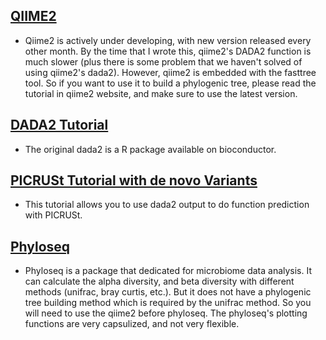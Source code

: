 ## [QIIME2](docs.qiime2.org/)

+ Qiime2 is actively under developing, with new version released every other month. By the time that I wrote this, qiime2's DADA2 function is much slower (plus there is some problem that we haven't solved of using qiime2's dada2). However, qiime2 is embedded with the fasttree tool. So if you want to use it to build a phylogenic tree, please read the tutorial in qiime2 website, and make sure to use the latest version.

## [DADA2 Tutorial](https://benjjneb.github.io/dada2/tutorial.html)

+ The original dada2 is a R package available on bioconductor.

## [PICRUSt Tutorial with de novo Variants](https://github.com/LangilleLab/microbiome_helper/wiki/PICRUSt-Tutorial-with-de-novo-Variants)

+ This tutorial allows you to use dada2 output to do function prediction with PICRUSt.

## [Phyloseq](http://joey711.github.io/phyloseq/)

+ Phyloseq is a package that dedicated for microbiome data analysis. It can calculate the alpha diversity, and beta diversity with different methods (unifrac, bray curtis, etc.). But it does not have a phylogenic tree building method which is required by the unifrac method. So you will need to use the qiime2 before phyloseq. The phyloseq's plotting functions are very capsulized, and not very flexible. 
